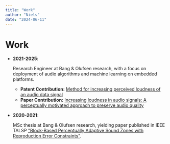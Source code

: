 ```yaml
---
title: "Work"
author: "Niels"
date: "2024-06-11"
---
```


# Work
* **2021-2025**: 

    Research Engineer at Bang & Olufsen research, with a focus on deployment of audio algorithms and machine learning on embedded platforms.

    * **Patent Contribution:** [Method for increasing perceived loudness of an audio data signal](https://scholar.google.com/citations?view_op=view_citation&hl=en&user=8Bzb5L8AAAAJ&citation_for_view=8Bzb5L8AAAAJ:d1gkVwhDpl0C)
    * **Paper Contribution:** [Increasing loudness in audio signals: A perceptually motivated approach to preserve audio quality](https://scholar.google.com/citations?view_op=view_citation&hl=en&user=8Bzb5L8AAAAJ&citation_for_view=8Bzb5L8AAAAJ:9yKSN-GCB0IC)
* **2020-2021**: 

    MSc thesis at Bang & Olufsen research, yielding paper published in IEEE TALSP ["Block-Based Perceptually Adaptive Sound Zones with Reproduction Error Constraints"](https://github.com/nielsdekoeijer/perceptually-adaptive-sound-zones).
